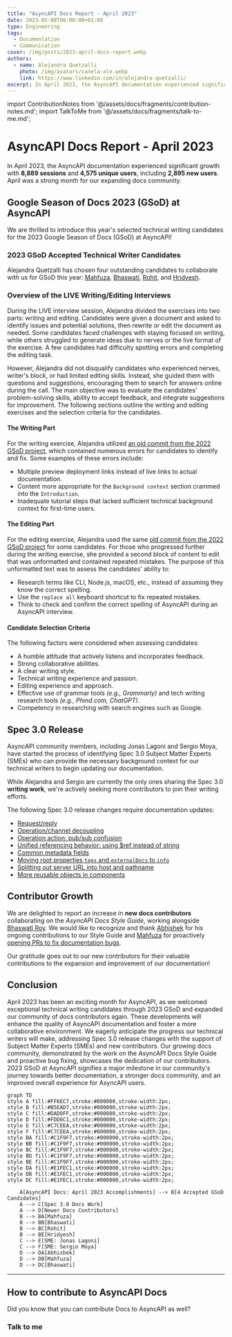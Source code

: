 ```yaml
---
title: "AsyncAPI Docs Report - April 2023"
date: 2023-05-08T06:00:00+01:00
type: Engineering
tags:
  - Documentation
  - Communication
cover: /img/posts/2023-april-docs-report.webp
authors:
  - name: Alejandra Quetzalli
    photo: /img/avatars/canela-ale.webp
    link: https://www.linkedin.com/in/alejandra-quetzalli/
excerpt: In April 2023, the AsyncAPI documentation experienced significant growth with 8,889 sessions and 4,575 unique users, including 2,895 new users.
---
```


import ContributionNotes from '@/assets/docs/fragments/contribution-notes.md';
import TalkToMe from '@/assets/docs/fragments/talk-to-me.md';

# AsyncAPI Docs Report - April 2023
In April 2023, the AsyncAPI documentation experienced significant growth with **8,889 sessions** and **4,575 unique users**, including **2,895 new users**. April was a strong month for our expanding docs community.

## Google Season of Docs 2023 (GSoD) at AsyncAPI
We are thrilled to introduce this year's selected technical writing candidates for the 2023 Google Season of Docs (GSoD) at AsyncAPI!

### 2023 GSoD Accepted Technical Writer Candidates
Alejandra Quetzalli has chosen four outstanding candidates to collaborate with us for GSoD this year: [Mahfuza](https://github.com/mhmohona), [Bhaswati](https://github.com/BhaswatiRoy), [Rohit](https://github.com/TRohit20), and [Hridyesh](https://github.com/kakabisht).

### Overview of the LIVE Writing/Editing Interviews
During the LIVE interview session, Alejandra divided the exercises into two parts: writing and editing. Candidates were given a document and asked to identify issues and potential solutions, then rewrite or edit the document as needed. Some candidates faced challenges with staying focused on writing, while others struggled to generate ideas due to nerves or the live format of the exercise. A few candidates had difficulty spotting errors and completing the editing task. 

However, Alejandra did not disqualify candidates who experienced nerves, writer's block, or had limited editing skills. Instead, she guided them with questions and suggestions, encouraging them to search for answers online during the call. The main objective was to evaluate the candidates' problem-solving skills, ability to accept feedback, and integrate suggestions for improvement. The following sections outline the writing and editing exercises and the selection criteria for the candidates.

#### The Writing Part
For the writing exercise, Alejandra utilized [an old commit from the 2022 GSoD project](https://github.com/asyncapi/website/pull/1025/commits/1f1fe7dc643434d8ab24a877ee4e2af38a0f330b), which contained numerous errors for candidates to identify and fix. Some examples of these errors include:
- Multiple preview deployment links instead of live links to actual documentation.
- Content more appropriate for the `Background context` section crammed into the `Introduction`.
- Inadequate tutorial steps that lacked sufficient technical background context for first-time users.

#### The Editing Part
For the editing exercise, Alejandra used the same [old commit from the 2022 GSoD project](https://github.com/asyncapi/website/pull/1025/commits/1f1fe7dc643434d8ab24a877ee4e2af38a0f330b) for some candidates. For those who progressed further during the writing exercise, she provided a second block of content to edit that was unformatted and contained repeated mistakes. The purpose of this unformatted text was to assess the candidates' ability to:
- Research terms like CLI, Node.js, macOS, etc., instead of assuming they know the correct spelling.
- Use the `replace all` keyboard shortcut to fix repeated mistakes.
- Think to check and confirm the correct spelling of AsyncAPI during an AsyncAPI interview.

#### Candidate Selection Criteria
The following factors were considered when assessing candidates:
- A humble attitude that actively listens and incorporates feedback.
- Strong collaborative abilities.
- A clear writing style.
- Technical writing experience and passion.
- Editing experience and approach.
- Effective use of grammar tools _(e.g., Grammarly)_ and tech writing research tools _(e.g., Phind.com, ChatGPT)_.
- Competency in researching with search engines such as Google.

## Spec 3.0 Release
AsyncAPI community members, including Jonas Lagoni and Sergio Moya, have started the process of identifying Spec 3.0 Subject Matter Experts (SMEs) who can provide the necessary background context for our technical writers to begin updating our documentation.

While Alejandra and Sergio are currently the only ones sharing the Spec 3.0 **writing work**, we're actively seeking more contributors to join their writing efforts.

The following Spec 3.0 release changes require documentation updates:
- [Request/reply](https://github.com/asyncapi/spec/pull/847)
- [Operation/channel decoupling](https://github.com/asyncapi/spec/pull/827)
- [Operation action: pub/sub confusion](https://github.com/asyncapi/spec/pull/806)
- [Unified referencing behavior: using $ref instead of string](https://github.com/asyncapi/spec/pull/852)
- [Common metadata fields](https://github.com/asyncapi/spec/pull/796)
- [Moving root properties `tags` and `externalDocs` to `info`](https://github.com/asyncapi/spec/pull/794)
- [Splitting out server URL into host and pathname](https://github.com/asyncapi/spec/pull/888)
- [More reusable objects in components](https://github.com/asyncapi/spec/pull/792)

## Contributor Growth
We are delighted to report an increase in **new docs contributors** collaborating on the *AsyncAPI Docs Style Guide*, working alongside [Bhaswati Roy](https://github.com/BhaswatiRoy). We would like to recognize and thank [Abhishek](https://github.com/octonawish-akcodes) for his ongoing contributions to our Style Guide and [Mahfuza](https://github.com/mhmohona) for proactively [opening PRs to fix documentation bugs](https://github.com/asyncapi/cli/pull/546).

Our gratitude goes out to our new contributors for their valuable contributions to the expansion and improvement of our documentation!


## Conclusion
April 2023 has been an exciting month for AsyncAPI, as we welcomed exceptional technical writing candidates through 2023 GSoD and expanded our community of docs contributors again. These developments will enhance the quality of AsyncAPI documentation and foster a more collaborative environment. We eagerly anticipate the progress our technical writers will make, addressing Spec 3.0 release changes with the support of Subject Matter Experts (SMEs) and new contributors. Our growing docs community, demonstrated by the work on the AsyncAPI Docs Style Guide and proactive bug fixing, showcases the dedication of our contributors. 2023 GSoD at AsyncAPI signifies a major milestone in our community's journey towards better documentation, a stronger docs community, and an improved overall experience for AsyncAPI users.

```mermaid
graph TD
style A fill:#FF6EC7,stroke:#000000,stroke-width:2px;
style B fill:#B5EAD7,stroke:#000000,stroke-width:2px;
style C fill:#DAD0FF,stroke:#000000,stroke-width:2px;
style D fill:#FDD6C1,stroke:#000000,stroke-width:2px; 
style E fill:#C7CEEA,stroke:#000000,stroke-width:2px;
style F fill:#C7CEEA,stroke:#000000,stroke-width:2px;
style BA fill:#C1F9F7,stroke:#000000,stroke-width:2px;
style BB fill:#C1F9F7,stroke:#000000,stroke-width:2px;
style BC fill:#C1F9F7,stroke:#000000,stroke-width:2px;
style BD fill:#C1F9F7,stroke:#000000,stroke-width:2px;
style BE fill:#C1F9F7,stroke:#000000,stroke-width:2px;
style DA fill:#E1FEC1,stroke:#000000,stroke-width:2px;
style DB fill:#E1FEC1,stroke:#000000,stroke-width:2px;
style DC fill:#E1FEC1,stroke:#000000,stroke-width:2px;

    A[AsyncAPI Docs: April 2023 Accomplishments] --> B[4 Accepted GSoD Candidates]
    A --> C[Spec 3.0 Docs Work]
    A --> D[Newer Docs Contributors]
    B --> BA[Mahfuza]
    B --> BB[Bhaswati]
    B --> BC[Rohit]
    B --> BE[Hridyesh]
    C --> E[SME: Jonas Lagoni]
    C --> F[SME: Sergio Moya]
    D --> DA[Abhishek]
    D --> DB[Mahfuza]
    D --> DC[Bhaswati]

```


---

## How to contribute to AsyncAPI Docs
Did you know that you can contribute Docs to AsyncAPI as well?
<ContributionNotes />

### Talk to me
<TalkToMe />
